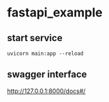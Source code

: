 # fastapi_example


## start service 

```
uvicorn main:app --reload
```

## swagger interface

http://127.0.0.1:8000/docs#/
